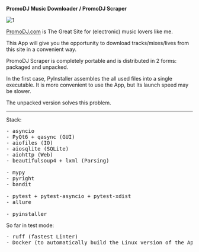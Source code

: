 **PromoDJ Music Downloader / PromoDJ Scraper**

![1](https://user-images.githubusercontent.com/49201692/223825480-5e86b22a-dcfb-4c3c-bfc1-91249cb16f4c.png)

[PromoDJ.com](https://promodj.com) is The Great Site for (electronic) music lovers like me.

This App will give you the opportunity to download tracks/mixes/lives from this site in a convenient way.

PromoDJ Scraper is completely portable and is distributed in 2 forms: packaged and unpacked.

In the first case, PyInstaller assembles the all used files into a single executable.
It is more convenient to use the App, but Its launch speed may be slower.

The unpacked version solves this problem.

-------------------------------------------
Stack:
<pre>
- asyncio
- PyQt6 + qasync (GUI)
- aiofiles (IO)
- aiosqlite (SQLite)
- aiohttp (Web)
- beautifulsoup4 + lxml (Parsing)

- mypy
- pyright
- bandit

- pytest + pytest-asyncio + pytest-xdist
- allure

- pyinstaller
</pre>

So far in test mode:
<pre>
- ruff (fastest Linter)
- Docker (to automatically build the Linux version of the App)
</pre>
